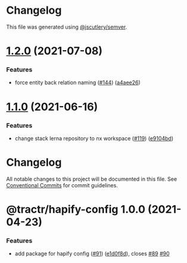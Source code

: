# Changelog

This file was generated using
[@jscutlery/semver](https://github.com/jscutlery/semver).

# [1.2.0](https://github.com/tractr/stack/compare/hapify-config-1.1.0...hapify-config-1.2.0) (2021-07-08)

### Features

- force entity back relation naming
  ([#144](https://github.com/tractr/stack/issues/144))
  ([a4aee26](https://github.com/tractr/stack/commit/a4aee269c8ed92c23ff2a9bf2e79a526a777bc08))

# [1.1.0](https://github.com/tractr/stack/compare/hapify-config-1.0.0...hapify-config-1.1.0) (2021-06-16)

### Features

- change stack lerna repository to nx workspace
  ([#119](https://github.com/tractr/stack/issues/119))
  ([e9104bd](https://github.com/tractr/stack/commit/e9104bde081619c0f3752bb9d129e19d1d6bda5d))

# Changelog

All notable changes to this project will be documented in this file. See
[Conventional Commits](https://conventionalcommits.org) for commit guidelines.

# @tractr/hapify-config 1.0.0 (2021-04-23)

### Features

- add package for hapify config
  ([#91](https://github.com/tractr/stack/issues/91))
  ([e1d0f8d](https://github.com/tractr/stack/commit/e1d0f8d899c8961b4985100ef9766bca3a5d8d1a)),
  closes [#89](https://github.com/tractr/stack/issues/89)
  [#90](https://github.com/tractr/stack/issues/90)
